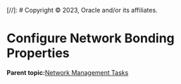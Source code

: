[//]: # Copyright © 2023, Oracle and/or its affiliates.

# Configure Network Bonding Properties

**Parent topic:**[Network Management Tasks](../topics/cockpit-network.md)

